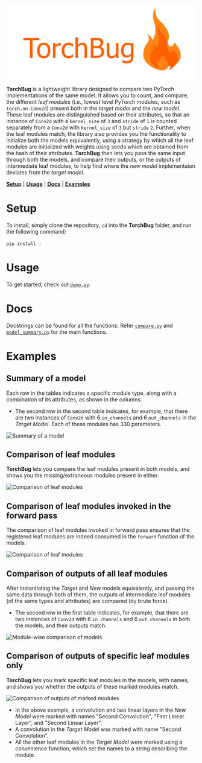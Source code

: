 <div align="center">
  <img src="images/LogoWithTitle.png">
</div>

**TorchBug** is a lightweight library designed to compare two PyTorch implementations of the same model. It allows you to count, and compare, the different *leaf modules* (i.e., lowest level PyTorch modules, such as `torch.nn.Conv2d`) present both in the *target model* and the *new model*. These leaf modules are distinguished based on their attributes, so that an instance of `Conv2d` with a `kernel_size` of `3` and `stride` of `1` is counted separately from a `Conv2d` with `kernel_size` of `3` but `stride` `2`. Further, when the leaf modules match, the library also provides you the functionality to initialize both the models equivalently, using a strategy by which all the leaf modules are initialized with weights using seeds which are obtained from the hash of their attributes. **TorchBug** then lets you pass the same input through both the models, and compare their outputs, or the outputs of intermediate leaf modules, to help find where the *new model* implementaion deviates from the *target model*.

[**Setup**](#setup)
| [**Usage**](#usage)
| [**Docs**](#docs)
| [**Examples**](#examples)

# Setup

To install, simply clone the repository, `cd` into the **TorchBug** folder, and run the following command:

```pip install .```

# Usage
To get started, check out [`demo.py`](demo.py).

# Docs
Docstrings can be found for all the functions. Refer [`compare.py`](torchbug/comparison/compare.py) and [`model_summary.py`](torchbug/summary/model_summary.py) for the main functions.

# Examples
## Summary of a model
Each row in the tables indicates a specific module type, along with a combination of its attributes, as shown in the columns.

- The second row in the second table indicates, for example, that there are two instances of `Conv2d` with 6 `in_channels` and 6 `out_channels` in the *Target Model*. Each of these modules has 330 parameters.

![Summary of a model](images/Summary.png)

## Comparison of leaf modules
**TorchBug** lets you compare the leaf modules present in both models, and shows you the missing/extraneous modules present in either.

![Comparison of leaf modules](images/RegisterdLeafModules.png)

## Comparison of leaf modules invoked in the forward pass
The comparison of leaf modules invoked in forward pass ensures that the registered leaf modules are indeed consumed in the `forward` function of the models.

![Comparison of leaf modules](images/LeafModulesForwardPass.png)


## Comparison of outputs of all leaf modules
After instantiating the *Target* and *New* models equivalently, and passing the same data through both of them, the outputs of intermediate leaf modules (of the same types and attributes) are compared (by brute force).
- The second row in the first table indicates, for example, that there are two instances of `Conv2d` with 6 `in_channels` and 6 `out_channels` in both the models, and their outputs match.

![Module-wise comparison of models](images/ModuleWiseComparison.png)

## Comparison of outputs of specific leaf modules only
**TorchBug** lets you mark specific leaf modules in the models, with names, and shows you whether the outputs of these marked modules match.

![Comparison of outputs of marked modules](images/MarkedModules.png)

- In the above example, a convolution and two linear layers in the *New Model* were marked with names "Second Convolution", "First Linear Layer", and "Second Linear Layer".
- A convolution in the *Target Model* was marked with name "Second Convolution".
- All the other leaf modules in the *Target Model* were marked using a convenience function, which set the names to a string describing the module.